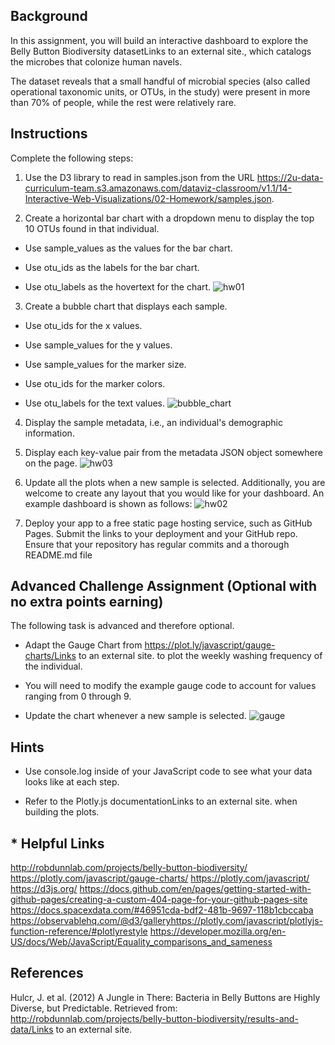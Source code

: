 ## Background
In this assignment, you will build an interactive dashboard to explore the Belly Button Biodiversity datasetLinks to an external site., which catalogs the microbes that colonize human navels.

The dataset reveals that a small handful of microbial species (also called operational taxonomic units, or OTUs, in the study) were present in more than 70% of people, while the rest were relatively rare.

## Instructions
Complete the following steps:

1. Use the D3 library to read in samples.json from the URL https://2u-data-curriculum-team.s3.amazonaws.com/dataviz-classroom/v1.1/14-Interactive-Web-Visualizations/02-Homework/samples.json.

2. Create a horizontal bar chart with a dropdown menu to display the top 10 OTUs found in that individual.

 - Use sample_values as the values for the bar chart.

 - Use otu_ids as the labels for the bar chart.

 - Use otu_labels as the hovertext for the chart.
 ![hw01](https://user-images.githubusercontent.com/112741203/226250009-e3d95c5f-547b-4a76-8e93-113b6d7660c6.jpg)
 
3. Create a bubble chart that displays each sample.

 - Use otu_ids for the x values.

 - Use sample_values for the y values.

 - Use sample_values for the marker size.

 - Use otu_ids for the marker colors.

 - Use otu_labels for the text values.
 ![bubble_chart](https://user-images.githubusercontent.com/112741203/226250148-e03b20a3-1008-4220-9849-e1588f165ff2.jpg)
 
4. Display the sample metadata, i.e., an individual's demographic information.

5. Display each key-value pair from the metadata JSON object somewhere on the page.
![hw03](https://user-images.githubusercontent.com/112741203/226250253-fc6be6d5-c651-4586-ac1f-43e0dbba8950.jpg)

6. Update all the plots when a new sample is selected. Additionally, you are welcome to create any layout that you would like for your dashboard. An example dashboard is shown as follows:
![hw02](https://user-images.githubusercontent.com/112741203/226250448-64da7d84-b55b-4ea8-bf29-5ec524f38bba.jpg)

7. Deploy your app to a free static page hosting service, such as GitHub Pages. Submit the links to your deployment and your GitHub repo. Ensure that your repository has regular commits and a thorough README.md file

## Advanced Challenge Assignment (Optional with no extra points earning)
The following task is advanced and therefore optional.

 - Adapt the Gauge Chart from https://plot.ly/javascript/gauge-charts/Links to an external site. to plot the weekly washing frequency of the individual.

 - You will need to modify the example gauge code to account for values ranging from 0 through 9.

 - Update the chart whenever a new sample is selected.
 ![gauge](https://user-images.githubusercontent.com/112741203/226250636-d368c644-015f-4cea-b90e-7e0e0994036c.jpg)

## Hints
 - Use console.log inside of your JavaScript code to see what your data looks like at each step.

 - Refer to the Plotly.js documentationLinks to an external site. when building the plots.
 
## * Helpful Links
http://robdunnlab.com/projects/belly-button-biodiversity/
https://plotly.com/javascript/gauge-charts/
https://plotly.com/javascript/
https://d3js.org/
https://docs.github.com/en/pages/getting-started-with-github-pages/creating-a-custom-404-page-for-your-github-pages-site
https://docs.spacexdata.com/#46951cda-bdf2-481b-9697-118b1cbccaba
https://observablehq.com/@d3/galleryhttps://plotly.com/javascript/plotlyjs-function-reference/#plotlyrestyle
https://developer.mozilla.org/en-US/docs/Web/JavaScript/Equality_comparisons_and_sameness
## References
Hulcr, J. et al. (2012) A Jungle in There: Bacteria in Belly Buttons are Highly Diverse, but Predictable. Retrieved from: http://robdunnlab.com/projects/belly-button-biodiversity/results-and-data/Links to an external site.
 
 
 
